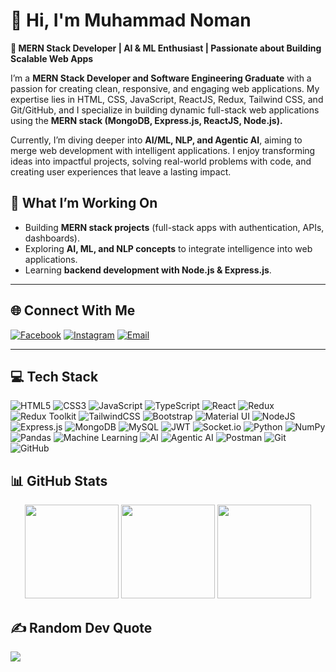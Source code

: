 # 👋 Hi, I'm Muhammad Noman  

**🚀 MERN Stack Developer | AI & ML Enthusiast | Passionate about Building Scalable Web Apps**

I’m a **MERN Stack Developer and Software Engineering Graduate** with a passion for creating clean, responsive, and engaging web applications. My expertise lies in HTML, CSS, JavaScript, ReactJS, Redux, Tailwind CSS, and Git/GitHub, and I specialize in building dynamic full-stack web applications using the **MERN stack (MongoDB, Express.js, ReactJS, Node.js).**

Currently, I’m diving deeper into **AI/ML, NLP, and Agentic AI**, aiming to merge web development with intelligent applications. I enjoy transforming ideas into impactful projects, solving real-world problems with code, and creating user experiences that leave a lasting impact.  


## 🔭 What I’m Working On  
- Building **MERN stack projects** (full-stack apps with authentication, APIs, dashboards).  
- Exploring **AI, ML, and NLP concepts** to integrate intelligence into web applications.  
- Learning **backend development with Node.js & Express.js**.  

---

## 🌐 Connect With Me  
[![Facebook](https://img.shields.io/badge/Facebook-%231877F2.svg?logo=Facebook&logoColor=white)](https://facebook.com/nomanchaudhary00) [![Instagram](https://img.shields.io/badge/Instagram-%23E4405F.svg?logo=Instagram&logoColor=white)](https://instagram.com/nomanchaudhary00) [![Email](https://img.shields.io/badge/Email-D14836?logo=gmail&logoColor=white)](mailto:nomanchaudhary1618@gmail.com)  

---

## 💻 Tech Stack  

![HTML5](https://img.shields.io/badge/html5-%23E34F26.svg?style=for-the-badge&logo=html5&logoColor=white) ![CSS3](https://img.shields.io/badge/css3-%231572B6.svg?style=for-the-badge&logo=css3&logoColor=white) ![JavaScript](https://img.shields.io/badge/javascript-%23323330.svg?style=for-the-badge&logo=javascript&logoColor=%23F7DF1E) ![TypeScript](https://img.shields.io/badge/typescript-%23007ACC.svg?style=for-the-badge&logo=typescript&logoColor=white) ![React](https://img.shields.io/badge/react-%2320232a.svg?style=for-the-badge&logo=react&logoColor=%2361DAFB) ![Redux](https://img.shields.io/badge/redux-%23593d88.svg?style=for-the-badge&logo=redux&logoColor=white) ![Redux Toolkit](https://img.shields.io/badge/redux_toolkit-%23593d88.svg?style=for-the-badge&logo=redux&logoColor=white) ![TailwindCSS](https://img.shields.io/badge/tailwindcss-%2338B2AC.svg?style=for-the-badge&logo=tailwind-css&logoColor=white) ![Bootstrap](https://img.shields.io/badge/bootstrap-%23563D7C.svg?style=for-the-badge&logo=bootstrap&logoColor=white) ![Material UI](https://img.shields.io/badge/MUI-%230081CB.svg?style=for-the-badge&logo=mui&logoColor=white) ![NodeJS](https://img.shields.io/badge/node.js-6DA55F?style=for-the-badge&logo=node.js&logoColor=white) ![Express.js](https://img.shields.io/badge/express.js-%23404d59.svg?style=for-the-badge&logo=express&logoColor=%2361DAFB) ![MongoDB](https://img.shields.io/badge/MongoDB-%234ea94b.svg?style=for-the-badge&logo=mongodb&logoColor=white) ![MySQL](https://img.shields.io/badge/mysql-4479A1.svg?style=for-the-badge&logo=mysql&logoColor=white) ![JWT](https://img.shields.io/badge/JWT-black?style=for-the-badge&logo=JSON%20web%20tokens) ![Socket.io](https://img.shields.io/badge/Socket.io-010101?style=for-the-badge&logo=socket.io&logoColor=white) ![Python](https://img.shields.io/badge/python-%233776AB.svg?style=for-the-badge&logo=python&logoColor=white) ![NumPy](https://img.shields.io/badge/numpy-%23013243.svg?style=for-the-badge&logo=numpy&logoColor=white) ![Pandas](https://img.shields.io/badge/pandas-%23150458.svg?style=for-the-badge&logo=pandas&logoColor=white) ![Machine Learning](https://img.shields.io/badge/Machine%20Learning-FF6F00?style=for-the-badge&logo=tensorflow&logoColor=white) ![AI](https://img.shields.io/badge/Artificial%20Intelligence-6A1B9A?style=for-the-badge&logo=openai&logoColor=white) ![Agentic AI](https://img.shields.io/badge/Agentic%20AI-0A192F?style=for-the-badge&logo=ai&logoColor=white) ![Postman](https://img.shields.io/badge/Postman-FF6C37?style=for-the-badge&logo=postman&logoColor=white) ![Git](https://img.shields.io/badge/git-%23F05033.svg?style=for-the-badge&logo=git&logoColor=white) ![GitHub](https://img.shields.io/badge/github-%23121011.svg?style=for-the-badge&logo=github&logoColor=white)  
 

## 📊 GitHub Stats  

<div align="center">
  <img src="https://github-readme-stats.vercel.app/api?username=nomanchaudhary&theme=dark&hide_border=false&include_all_commits=false&count_private=false" height="150" />
  <img src="https://nirzak-streak-stats.vercel.app/?user=nomanchaudhary&theme=dark&hide_border=false" height="150" />
  <img src="https://github-readme-stats.vercel.app/api/top-langs/?username=nomanchaudhary&theme=dark&hide_border=false&include_all_commits=false&count_private=false&layout=compact" height="150" />
</div>

 
## ✍️ Random Dev Quote  
![](https://quotes-github-readme.vercel.app/api?type=horizontal&theme=radical)
